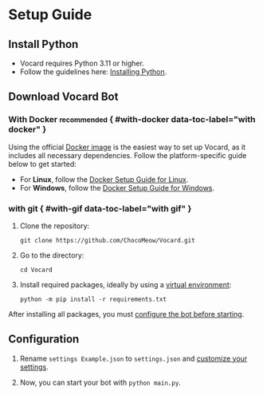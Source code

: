 # Setup Guide

## Install Python

-   Vocard requires Python 3.11 or higher.
-   Follow the guidelines here: [Installing Python].

## Download Vocard Bot

### With Docker <small>recommended</small> { #with-docker data-toc-label="with docker" }

Using the official [Docker image](https://ghcr.io/chocomeow/vocard) is the easiest way to set up Vocard, as it includes all necessary dependencies. Follow the platform-specific guide below to get started:

-   For **Linux**, follow the [Docker Setup Guide for Linux](docker-linux.md).
-   For **Windows**, follow the [Docker Setup Guide for Windows](docker-windows.md).

### with git { #with-gif data-toc-label="with gif" }

1. Clone the repository:
    ```
    git clone https://github.com/ChocoMeow/Vocard.git
    ```
2. Go to the directory:
    ```
    cd Vocard
    ```
3. Install required packages, ideally by using a [virtual environment]:
    ```
    python -m pip install -r requirements.txt
    ```

After installing all packages, you must [configure the bot before starting](#configuration).

## Configuration

1. Rename `settings Example.json` to `settings.json` and [customize your settings].
2. Now, you can start your bot with `python main.py`.

    [Docker image]: https://docs.docker.com/get-started/
    [virtual environment]: https://realpython.com/what-is-pip/#using-pip-in-a-python-virtual-environment
    [customize your settings]: ../config/
    [Installing Python]: ../setup/installing-python/